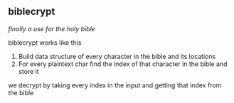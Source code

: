 ## biblecrypt
*finally a use for the holy bible*

biblecrypt works like this

1. Build data structure of every character in the bible and its locations
2. For every plaintext char find the index of that character in the bible and store it

we decrypt by taking every index in the input and getting that index from the bible


